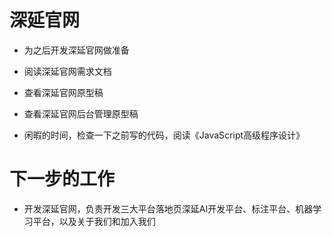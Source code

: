 <!--
 * @Author: liusimin
 * @Date: 2021-01-04 14:49:52
 * @LastEditors: your name
 * @LastEditTime: 2021-01-05 17:22:03
 * @Description: file content
-->

# 深延官网

- 为之后开发深延官网做准备
- 阅读深延官网需求文档

- 查看深延官网原型稿

- 查看深延官网后台管理原型稿

- 闲暇的时间，检查一下之前写的代码，阅读《JavaScript高级程序设计》

# 下一步的工作

- 开发深延官网，负责开发三大平台落地页深延AI开发平台、标注平台、机器学习平台，以及关于我们和加入我们
